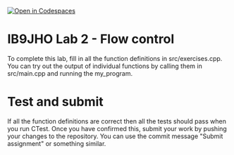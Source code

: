 [![Open in Codespaces](https://classroom.github.com/assets/launch-codespace-2972f46106e565e64193e422d61a12cf1da4916b45550586e14ef0a7c637dd04.svg)](https://classroom.github.com/open-in-codespaces?assignment_repo_id=16526830)
# IB9JHO Lab 2 - Flow control
To complete this lab, fill in all the function definitions in src/exercises.cpp.
You can try out the output of individual functions by calling them in src/main.cpp 
and running the my_program.

# Test and submit
If all the function definitions are correct then all the tests should pass when you run CTest.
Once you have confirmed this, submit your work by pushing your changes to the repository.
You can use the commit message "Submit assignment" or something similar.
